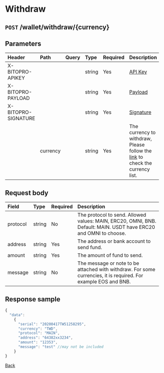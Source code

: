# Withdraw

## `POST` /wallet/withdraw/{currency}

## Parameters

| Header | Path | Query | Type | Required | Description | Default | Range | Example |
| :--- | :--- | :--- | :--- | :--- | :--- | :--- | :--- | :--- |
| X-BITOPRO-APIKEY |  |  | string | Yes | [API Key](../authentication.md#api-key) |  |  |  |
| X-BITOPRO-PAYLOAD |  |  | string | Yes | [Payload](../authentication.md#payload) |  |  |  |
| X-BITOPRO-SIGNATURE |  |  | string | Yes | [Signature](../authentication.md#signature) |  |  |  |
|  | currency |  | string | Yes | The currency to withdraw, Please follow the [link](https://www.bitopro.com/fees) to check the currency list. |  |  | twd |


## Request body

| Field | Type | Required | Description |
| :--- | :--- | :--- | :--- |
| protocol | string | No | The protocol to send. Allowed values: MAIN, ERC20, OMNI, BNB. Default: MAIN. USDT have ERC20 and OMNI to choose. |
| address | string | Yes | The address or bank account to send fund. |
| amount | string | Yes | The amount of fund to send. |
| message | string | No | The message or note to be attached with withdraw. For some currencies, it is required. For example EOS and BNB.|


## Response sample

```javascript
{
  "data": 
    {
      "serial": "20200417TW51258295",
      "currency": "TWD",
      "protocol": "MAIN",
      "address": "64382xx3234",
      "amount": "12353",
      "message": "test" //may not be included 
    }
}
```

[Back](../rest.md)

